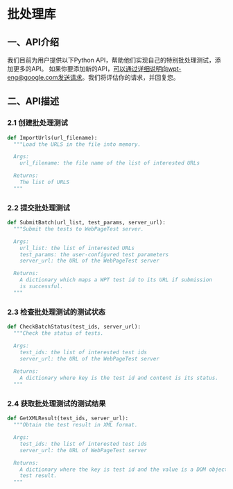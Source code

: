 # 批处理库

## 一、API介绍
我们目前为用户提供以下Python API，帮助他们实现自己的特别批处理测试，添加更多的API。 如果你要添加新的API，可以通过详细说明向wpt-eng@google.com发送请求。我们将评估你的请求，并回复您。

## 二、API描述
### 2.1 创建批处理测试
```python
def ImportUrls(url_filename):
  """Load the URLS in the file into memory.

  Args:
    url_filename: the file name of the list of interested URLs

  Returns:
    The list of URLS
  """
```

### 2.2 提交批处理测试
```python
def SubmitBatch(url_list, test_params, server_url):
  """Submit the tests to WebPageTest server.

  Args:
    url_list: the list of interested URLs
    test_params: the user-configured test parameters
    server_url: the URL of the WebPageTest server

  Returns:
    A dictionary which maps a WPT test id to its URL if submission
    is successful.
  """
```

### 2.3 检查批处理测试的测试状态
```python
def CheckBatchStatus(test_ids, server_url):
  """Check the status of tests.

  Args:
    test_ids: the list of interested test ids
    server_url: the URL of the WebPageTest server
 
  Returns:
    A dictionary where key is the test id and content is its status.
  """
```

### 2.4 获取批处理测试的测试结果
```python
def GetXMLResult(test_ids, server_url):
  """Obtain the test result in XML format.

  Args:
    test_ids: the list of interested test ids
    server_url: the URL of WebPageTest server

  Returns:
    A dictionary where the key is test id and the value is a DOM object of the
    test result.
  """
```